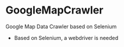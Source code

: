 # GoogleMapCrawler
Google Map Data Crawler based on Selenium
* Based on Selenium, a webdriver is needed

